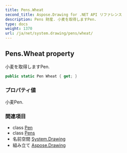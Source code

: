 ```yaml
---
title: Pens.Wheat
second_title: Aspose.Drawing for .NET API リファレンス
description: Pens 財産. 小麦を取得しますPen.
type: docs
weight: 1370
url: /ja/net/system.drawing/pens/wheat/
---
```

## Pens.Wheat property

小麦を取得しますPen.

```csharp
public static Pen Wheat { get; }
```

### プロパティ値

小麦Pen.

### 関連項目

* class [Pen](../../pen/)
* class [Pens](../)
* 名前空間 [System.Drawing](../../pens/)
* 組み立て [Aspose.Drawing](../../../)


